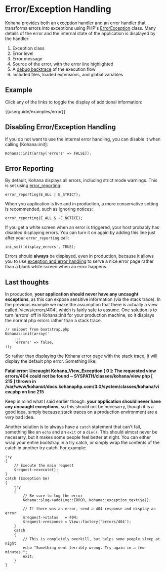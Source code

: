 # Error/Exception Handling

Kohana provides both an exception handler and an error handler that transforms errors into exceptions using PHP's [ErrorException](http://php.net/errorexception) class. Many details of the error and the internal state of the application is displayed by the handler:

1. Exception class
2. Error level
3. Error message
4. Source of the error, with the error line highlighted
5. A [debug backtrace](http://php.net/debug_backtrace) of the execution flow
6. Included files, loaded extensions, and global variables

## Example

Click any of the links to toggle the display of additional information:

<div>{{userguide/examples/error}}</div>

## Disabling Error/Exception Handling

If you do not want to use the internal error handling, you can disable it when calling [Kohana::init]:

    Kohana::init(array('errors' => FALSE));

## Error Reporting

By default, Kohana displays all errors, including strict mode warnings. This is set using [error_reporting](http://php.net/error_reporting):

    error_reporting(E_ALL | E_STRICT);

When you application is live and in production, a more conservative setting is recommended, such as ignoring notices:

    error_reporting(E_ALL & ~E_NOTICE);

If you get a white screen when an error is triggered, your host probably has disabled displaying errors. You can turn it on again by adding this line just after your `error_reporting` call:

    ini_set('display_errors', TRUE);

Errors should **always** be displayed, even in production, because it allows you to use [exception and error handling](debugging.errors) to serve a nice error page rather than a blank white screen when an error happens.


## Last thoughts

In production, **your application should never have any uncaught exceptions**, as this can expose sensitive information (via the stack trace).  In the previous example we make the assumption that there is actually a view called 'views/errors/404', which is fairly safe to assume.  One solution is to turn 'errors' off in Kohana::init for your production machine, so it displays the normal php errors rather than a stack trace.

~~~
// snippet from bootstrap.php 
Kohana::init(array('
    ...
    'errors' => false,
));
~~~

So rather than displaying the Kohana error page with the stack trace, it will display the default php error. Something like:

**Fatal error: Uncaught Kohana_View_Exception [ 0 ]: The requested view errors/404 could not be found ~ SYSPATH/classes/kohana/view.php [ 215 ] thrown in /var/www/kohanut/docs.kohanaphp.com/3.0/system/classes/kohana/view.php on line 215**

Keep in mind what I said earlier though: **your application should never have any uncaught exceptions**, so this should not be necesarry, though it is a good idea, simply because stack traces on a production environment are a *very* bad idea.

Another solution is to always have a `catch` statement that can't fail, something like an `echo` and an `exit` or a `die()`.  This should almost never be necesarry, but it makes some people feel better at night.  You can either wrap your entire bootstrap in a try catch, or simply wrap the contents of the catch in another try catch.  For example:

~~~
try
{
	// Execute the main request
	$request->execute();
}
catch (Exception $e)
{
	try
	{
		// Be sure to log the error
		Kohana::$log->add(Log::ERROR, Kohana::exception_text($e));
		
		// If there was an error, send a 404 response and display an error
		$request->status   = 404;
		$request->response = View::factory('errors/404');
	}
	catch
	{
		// This is completely overkill, but helps some people sleep at night
		echo "Something went terribly wrong. Try again in a few minutes.";
		exit;
	}
}
~~~